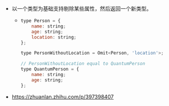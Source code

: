 - 以一个类型为基础支持剔除某些属性，然后返回一个新类型。
	- ```jsx
	  type Person = {
	      name: string;
	      age: string;
	      location: string;
	  };
	  
	  type PersonWithoutLocation = Omit<Person, 'location'>;
	  
	  // PersonWithoutLocation equal to QuantumPerson
	  type QuantumPerson = {
	      name: string;
	      age: string;
	  };
	  
	  ```
- https://zhuanlan.zhihu.com/p/397398407